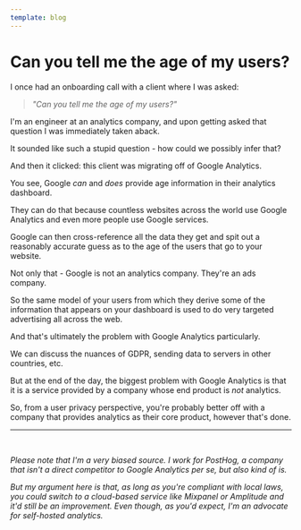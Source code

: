 ```yaml
---
template: blog
---
```


# Can you tell me the age of my users?

I once had an onboarding call with a client where I was asked:

> _"Can you tell me the age of my users?"_

I'm an engineer at an analytics company, and upon getting asked that question I was immediately taken aback.

It sounded like such a stupid question - how could we possibly infer that?

And then it clicked: this client was migrating off of Google Analytics.

You see, Google _can_ and _does_ provide age information in their analytics dashboard.

They can do that because countless websites across the world use Google Analytics and even more people use Google services.

Google can then cross-reference all the data they get and spit out a reasonably accurate guess as to the age of the users that go to your website.

Not only that - Google is not an analytics company. They're an ads company. 

So the same model of your users from which they derive some of the information that appears on your dashboard is used to do very targeted advertising all across the web.

And that's ultimately the problem with Google Analytics particularly. 

We can discuss the nuances of GDPR, sending data to servers in other countries, etc.

But at the end of the day, the biggest problem with Google Analytics is that it is a service provided by a company whose end product is _not_ analytics.

So, from a user privacy perspective, you're probably better off with a company that provides analytics as their core product, however that's done.

------

<br />

_Please note that I'm a very biased source. I work for PostHog, a company that isn't a direct competitor to Google Analytics per se, but also kind of is._

_But my argument here is that, as long as you're compliant with local laws, you could switch to a cloud-based service like Mixpanel or Amplitude and it'd still be an improvement. Even though, as you'd expect, I'm an advocate for self-hosted analytics._